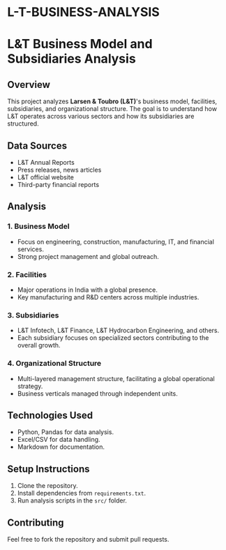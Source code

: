 # L-T-BUSINESS-ANALYSIS
# L&T Business Model and Subsidiaries Analysis

## Overview
This project analyzes **Larsen & Toubro (L&T)**'s business model, facilities, subsidiaries, and organizational structure. The goal is to understand how L&T operates across various sectors and how its subsidiaries are structured.

## Data Sources
- L&T Annual Reports
- Press releases, news articles
- L&T official website
- Third-party financial reports

## Analysis
### 1. Business Model
- Focus on engineering, construction, manufacturing, IT, and financial services.
- Strong project management and global outreach.

### 2. Facilities
- Major operations in India with a global presence.
- Key manufacturing and R&D centers across multiple industries.

### 3. Subsidiaries
- L&T Infotech, L&T Finance, L&T Hydrocarbon Engineering, and others.
- Each subsidiary focuses on specialized sectors contributing to the overall growth.

### 4. Organizational Structure
- Multi-layered management structure, facilitating a global operational strategy.
- Business verticals managed through independent units.

## Technologies Used
- Python, Pandas for data analysis.
- Excel/CSV for data handling.
- Markdown for documentation.

## Setup Instructions
1. Clone the repository.
2. Install dependencies from `requirements.txt`.
3. Run analysis scripts in the `src/` folder.

## Contributing
Feel free to fork the repository and submit pull requests.
